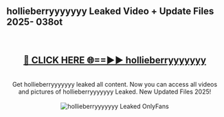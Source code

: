 <h2>hollieberryyyyyyy Leaked Video + Update Files 2025- 038ot</h2>
<br>
<div align="center">
<h2><a href="https://libra.edu.pl?hollieberryyyyyyy" rel="nofollow">🔴 CLICK HERE 🌐==►► hollieberryyyyyyy</a></h2>
<br>
Get hollieberryyyyyyy leaked all content. Now you can access all videos and pictures of hollieberryyyyyyy Leaked. New Updated Files 2025!
<br>
<br>
<a href="https://libra.edu.pl?hollieberryyyyyyy" rel="nofollow" data-target="animated-image.originalLink"><img src="https://i.ibb.co.com/WyWwxjT/player-gif2.gif" alt="hollieberryyyyyyy Leaked OnlyFans" style="max-width: 100%; display: inline-block;" data-target="animated-image.originalImage"></a>
</div>
<br>